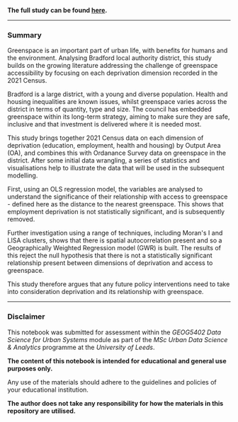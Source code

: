**The full study can be found [here](access-to-greenspace-bradford.html).**

______________________________

### Summary

Greenspace is an important part of urban life, with benefits for humans and the environment. Analysing Bradford local authority district, this study builds on the growing literature addressing the challenge of greenspace accessibility by focusing on each deprivation dimension recorded in the 2021 Census.

Bradford is a large district, with a young and diverse population. Health and housing inequalities are known issues, whilst greenspace varies across the district in terms of quantity, type and size. The council has embedded greenspace within its long-term strategy, aiming to make sure they are safe, inclusive and that investment is delivered where it is needed most.

This study brings together 2021 Census data on each dimension of deprivation (education, employment, health and housing) by Output Area (OA), and combines this with Ordanance Survey data on greenspace in the district. After some initial data wrangling, a series of statistics and visualisations help to illustrate the data that will be used in the subsequent modelling.

First, using an OLS regression model, the variables are analysed to understand the significance of their relationship with access to greenspace - defined here as the distance to the nearest greenspace. This shows that employment deprivation is not statistically significant, and is subsequently removed.

Further investigation using a range of techniques, including Moran's I and LISA clusters, shows that there is spatial autocorrelation present and so a Geographically Weighted Regression model (GWR) is built. The results of this reject the null hypothesis that there is not a statistically significant relationship present between dimensions of deprivation and access to greenspace.

This study therefore argues that any future policy interventions need to take into consideration deprivation and its relationship with greenspace.

______________________________
### Disclaimer
This notebook was submitted for assessment within the *GEOG5402 Data Science for Urban Systems* module as part of the *MSc Urban Data Science & Analytics* programme at the *University of Leeds*.

**The content of this notebook is intended for educational and general use purposes only.**

Any use of the materials should adhere to the guidelines and policies of your educational institution.

**The author does not take any responsibility for how the materials in this repository are utilised.**
